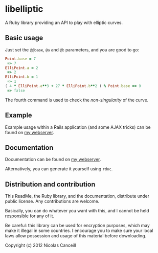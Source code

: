 libelliptic
===========

A Ruby library providing an API to play with elliptic curves.

Basic usage
-------------------------

Just set the `@@base`, `@a` and `@b` parameters, and you are good to go:

````ruby
Point.base = 7
 => 7 
ElliPoint.a = 2
 => 2 
ElliPoint.b = 1
 => 1 
( 4 * ElliPoint.a**3 + 27 * ElliPoint.b**2 ) % Point.base == 0
 => false 
````

The fourth command is used to check the _non-singularity_ of the curve.

Example
-------------------------

Example usage within a Rails application (and some AJAX tricks) can be found on [my webserver](http://budapest.practicum.os3.nl/project/elliptic).

Documentation
-------------------------

Documentation can be found on [my webserver](http://budapest.practicum.os3.nl/doc/libelliptic/index.html).

Alternatively, you can generate it yourself using `rdoc`.

Distribution and contribution
-------------------------

This ReadMe, the Ruby library, and the documentation, distribute under public license. Any contributions are welcome.

Basically, you can do whatever you want with this, and I cannot be held responsible for any of it.

Be careful: this library can be used for encryption purposes, which may make it illegal in some countries. I encourage you to make sure your local laws allow possession and usage of this material before downloading.



Copyright (c) 2012 Nicolas Canceill

